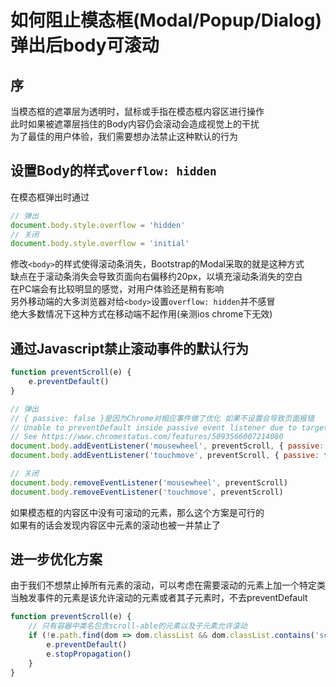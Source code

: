 # 如何阻止模态框(Modal/Popup/Dialog)弹出后body可滚动

## 序

当模态框的遮罩层为透明时，鼠标或手指在模态框内容区进行操作  
此时如果被遮罩层挡住的Body内容仍会滚动会造成视觉上的干扰  
为了最佳的用户体验，我们需要想办法禁止这种默认的行为

## 设置Body的样式`overflow: hidden`
在模态框弹出时通过
```js
// 弹出
document.body.style.overflow = 'hidden'
// 关闭
document.body.style.overflow = 'initial'
```
修改`<body>`的样式使得滚动条消失，Bootstrap的Modal采取的就是这种方式  
缺点在于滚动条消失会导致页面向右偏移约20px，以填充滚动条消失的空白  
在PC端会有比较明显的感觉，对用户体验还是稍有影响  
另外移动端的大多浏览器对给`<body>`设置`overflow: hidden`并不感冒  
绝大多数情况下这种方式在移动端不起作用(亲测ios chrome下无效)

## 通过Javascript禁止滚动事件的默认行为
```js
function preventScroll(e) {
	e.preventDefault()
}

// 弹出
// { passive: false }是因为Chrome对相应事件做了优化 如果不设置会导致页面报错
// Unable to preventDefault inside passive event listener due to target being treated as passive. 
// See https://www.chromestatus.com/features/5093566007214080
document.body.addEventListener('mousewheel', preventScroll, { passive: false })
document.body.addEventListener('touchmove', preventScroll, { passive: false })

// 关闭
document.body.removeEventListener('mousewheel', preventScroll)
document.body.removeEventListener('touchmove', preventScroll)
```
如果模态框的内容区中没有可滚动的元素，那么这个方案是可行的  
如果有的话会发现内容区中元素的滚动也被一并禁止了

## 进一步优化方案
由于我们不想禁止掉所有元素的滚动，可以考虑在需要滚动的元素上加一个特定类  
当触发事件的元素是该允许滚动的元素或者其子元素时，不去preventDefault
```js
function preventScroll(e) {
	// 只有容器中类名包含scroll-able的元素以及子元素允许滚动
	if (!e.path.find(dom => dom.classList && dom.classList.contains('scroll-able'))) {
		e.preventDefault()
		e.stopPropagation()
	}
}
```
